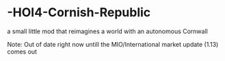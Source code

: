# -HOI4-Cornish-Republic
a small little mod that reimagines a world with an autonomous Cornwall


Note: Out of date right now untill the MIO/International market update (1.13) comes out
